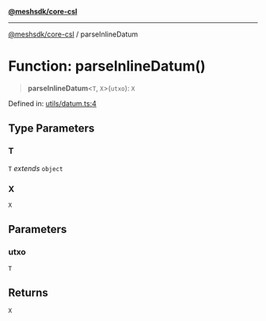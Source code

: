 [**@meshsdk/core-csl**](../README.md)

***

[@meshsdk/core-csl](../globals.md) / parseInlineDatum

# Function: parseInlineDatum()

> **parseInlineDatum**\<`T`, `X`\>(`utxo`): `X`

Defined in: [utils/datum.ts:4](https://github.com/MeshJS/mesh/blob/1abde1553cbd7cf2cf4e40197fc0de9e4a7d0f49/packages/mesh-core-csl/src/utils/datum.ts#L4)

## Type Parameters

### T

`T` *extends* `object`

### X

`X`

## Parameters

### utxo

`T`

## Returns

`X`
